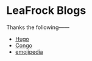 # LeaFrock Blogs

Thanks the following——

* [Hugo](https://github.com/gohugoio/hugo/releases)
* [Congo](https://github.com/jpanther/congo/releases)
* [emojipedia](https://emojipedia.org/)
